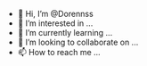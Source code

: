 - 👋 Hi, I’m @Dorennss
- 👀 I’m interested in ...
- 🌱 I’m currently learning ...
- 💞️ I’m looking to collaborate on ...
- 📫 How to reach me ...

<!---
Dorennss/Dorennss is a ✨ special ✨ repository because its `README.md` (this file) appears on your GitHub profile.
You can click the Preview link to take a look at your changes.
--->
